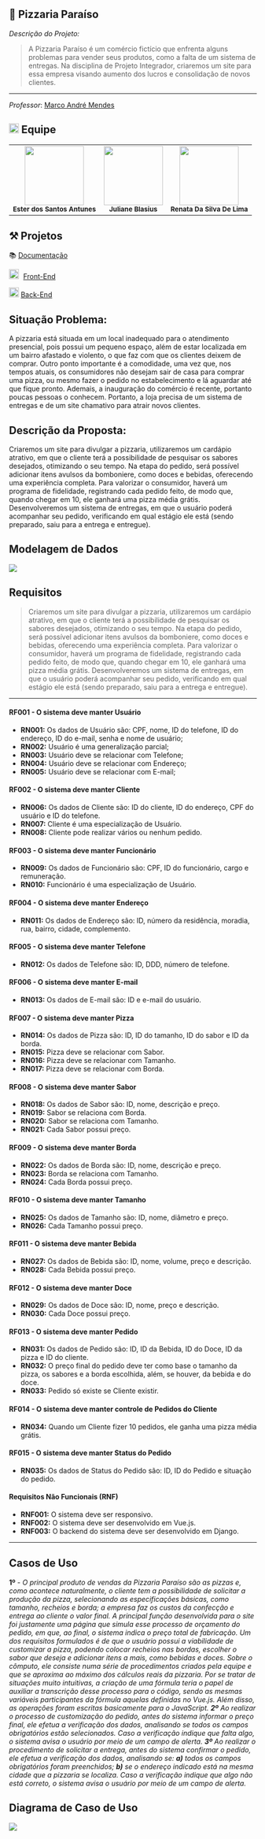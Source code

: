 ## 🍕 Pizzaria Paraíso 

_Descrição do Projeto:_

> A Pizzaria Paraíso é um comércio fictício que enfrenta alguns problemas para vender seus produtos, como a falta de um sistema de entregas. Na disciplina de Projeto Integrador, criaremos um site para essa empresa visando aumento dos lucros e consolidação de novos clientes.

---

_Professor_: [Marco André Mendes](github.com/marcoandre)

## <img src="https://raw.githubusercontent.com/GoRoutes/Docs_GoRoutes/refs/heads/main/images/github-logo-white.png" width="20px" /> Equipe

<table align="center">
  <tr>
    <td align="center">
      <a href="https://github.com/antuneseds">
        <img src="https://avatars.githubusercontent.com/u/131266633?v=4" width="120">
      </a><br>
      <sub><b>Ester dos Santos Antunes</b></sub>
    </td>
    <td align="center">
      <a href="https://github.com/julianeblasius">
        <img src="https://avatars.githubusercontent.com/u/131266530?v=4" width="120">
      </a><br>
      <sub><b>Juliane Blasius</b></sub>
    </td>
    <td align="center">
      <a href="https://github.com/ReehLimas">
        <img src="https://avatars.githubusercontent.com/u/131203160?v=4" width="120">
      </a><br>
      <sub><b>Renata Da Silva De Lima</b></sub>
    </td>
  </tr>
</table>

## ⚒️ Projetos

📚 [Documentação](https://github.com/projeto-Integrador-Pizzaria/Documentacao.git )

[<img src="https://upload.wikimedia.org/wikipedia/commons/9/95/Vue.js_Logo_2.svg" width="20" style="margin-right: 5px;"/>](https://vuejs.org/) [Front-End](https://github.com/projeto-Integrador-Pizzaria/Frontend.git)

<img src="https://cdn.jsdelivr.net/gh/devicons/devicon/icons/django/django-plain.svg" width="20" style="margin-right: px;" /> [Back-End](https://github.com/projeto-Integrador-Pizzaria/Backend.git)

## Situação Problema:
  A pizzaria está situada em um local inadequado para o atendimento presencial, pois possui um pequeno espaço, além de estar localizada em um bairro afastado e violento, o que faz com que os clientes deixem de comprar. Outro ponto importante é a comodidade, uma vez que, nos tempos atuais, os consumidores não desejam sair de casa para comprar uma pizza, ou mesmo fazer o pedido no estabelecimento e lá aguardar até que fique pronto. Ademais, a inauguração do comércio é recente, portanto poucas pessoas o conhecem. Portanto, a loja precisa de um sistema de entregas e de um site chamativo para atrair novos clientes.

## Descrição da Proposta:
  Criaremos um site para divulgar a pizzaria, utilizaremos um cardápio atrativo, em que o cliente terá a possibilidade de pesquisar os sabores desejados, otimizando o seu tempo. Na etapa do pedido, será possível adicionar itens avulsos da bomboniere, como doces e bebidas, oferecendo uma experiência completa. Para valorizar o consumidor, haverá um programa de fidelidade, registrando cada pedido feito, de modo que, quando chegar em 10, ele ganhará uma pizza média grátis. Desenvolveremos um sistema de entregas, em que o usuário poderá acompanhar seu pedido, verificando em qual estágio ele está (sendo preparado, saiu para a entrega e entregue).

## Modelagem de Dados

<div aling="center">
  <img src="images/banco_de_ dados.png" />
</div>

## Requisitos

> Criaremos um site para divulgar a pizzaria, utilizaremos um cardápio atrativo,
em que o cliente terá a possibilidade de pesquisar os sabores desejados,
otimizando o seu tempo. Na etapa do pedido, será possível adicionar itens
avulsos da bomboniere, como doces e bebidas, oferecendo uma experiência
completa. Para valorizar o consumidor, haverá um programa de fidelidade,
registrando cada pedido feito, de modo que, quando chegar em 10, ele
ganhará uma pizza média grátis. Desenvolveremos um sistema de entregas,
em que o usuário poderá acompanhar seu pedido, verificando em qual estágio
ele está (sendo preparado, saiu para a entrega e entregue).
---

#### RF001 - O sistema deve manter Usuário
   - **RN001:** Os dados de Usuário são: CPF, nome, ID do telefone, ID do endereço, ID do e-mail, senha e nome de usuário;
  - **RN002:** Usuário é uma generalização parcial;
  - **RN003:** Usuário deve se relacionar com Telefone;
  - **RN004:** Usuário deve se relacionar com Endereço;
  - **RN005:** Usuário deve se relacionar com E-mail;


#### RF002 - O sistema deve manter Cliente
  - **RN006:** Os dados de Cliente são: ID do cliente, ID do endereço, CPF do usuário e ID do telefone.
  - **RN007:** Cliente é uma especialização de Usuário.
  - **RN008:** Cliente pode realizar vários ou nenhum pedido.

#### RF003 - O sistema deve manter Funcionário
  - **RN009:** Os dados de Funcionário são: CPF, ID do funcionário, cargo e remuneração.
  - **RN010:** Funcionário é uma especialização de Usuário.

#### RF004 - O sistema deve manter Endereço
  - **RN011:** Os dados de Endereço são: ID, número da residência, moradia, rua, bairro, cidade, complemento.

#### RF005 - O sistema deve manter Telefone
  - **RN012:** Os dados de Telefone são: ID, DDD, número de telefone.

#### RF006 - O sistema deve manter E-mail
  - **RN013:** Os dados de E-mail são: ID e e-mail do usuário.

#### RF007 - O sistema deve manter Pizza
  - **RN014:** Os dados de Pizza são: ID, ID do tamanho, ID do sabor e ID da borda.
  - **RN015:** Pizza deve se relacionar com Sabor.
  - **RN016:** Pizza deve se relacionar com Tamanho.
  - **RN017:** Pizza deve se relacionar com Borda.

#### RF008 - O sistema deve manter Sabor
  - **RN018:** Os dados de Sabor são: ID, nome, descrição e preço.
  - **RN019:** Sabor se relaciona com Borda.
  - **RN020:** Sabor se relaciona com Tamanho.
  - **RN021:** Cada Sabor possui preço.

#### RF009 - O sistema deve manter Borda
  - **RN022:** Os dados de Borda são: ID, nome, descrição e preço.
  - **RN023:** Borda se relaciona com Tamanho.
  - **RN024:** Cada Borda possui preço.

#### RF010 - O sistema deve manter Tamanho
  - **RN025:** Os dados de Tamanho são: ID, nome, diâmetro e preço.
  - **RN026:** Cada Tamanho possui preço.

#### RF011 - O sistema deve manter Bebida
  - **RN027:** Os dados de Bebida são: ID, nome, volume, preço e descrição.
  - **RN028:** Cada Bebida possui preço.

#### RF012 - O sistema deve manter Doce
  - **RN029:** Os dados de Doce são: ID, nome, preço e descrição.
  - **RN030:** Cada Doce possui preço.

#### RF013 - O sistema deve manter Pedido
  - **RN031:** Os dados de Pedido são: ID, ID da Bebida, ID do Doce, ID da pizza e ID do cliente.
  - **RN032:** O preço final do pedido deve ter como base o tamanho da pizza, os sabores e a borda escolhida, além, se houver, da bebida e do doce.
  - **RN033:** Pedido só existe se Cliente existir.

#### RF014 - O sistema deve manter controle de Pedidos do Cliente
  - **RN034:** Quando um Cliente fizer 10 pedidos, ele ganha uma pizza média grátis.

#### RF015 - O sistema deve manter Status do Pedido
  - **RN035:** Os dados de Status do Pedido são: ID, ID do Pedido e situação do pedido.


#### Requisitos Não Funcionais (RNF)

  - **RNF001:** O sistema deve ser responsivo.
  - **RNF002:** O sistema deve ser desenvolvido em Vue.js.
  - **RNF003:** O backend do sistema deve ser desenvolvido em Django.

---

## Casos de Uso

**1º** - *O principal produto de vendas da Pizzaria Paraíso são as pizzas e, como acontece
naturalmente, o cliente tem a possibilidade de solicitar a produção da pizza, selecionando
as especificações básicas, como tamanho, recheios e borda; a empresa faz os custos da
confecção e entrega ao cliente o valor final. A principal função desenvolvida para o site foi
justamente uma página que simula esse processo de orçamento do pedido, em que, ao
final, o sistema indica o preço total de fabricação. Um dos requisitos formulados é de que o
usuário possui a viabilidade de customizar a pizza, podendo colocar recheios nas bordas,
escolher o sabor que deseja e adicionar itens a mais, como bebidas e doces.
Sobre o cômputo, ele consiste numa série de procedimentos criados pela equipe e que se
aproxima ao máximo dos cálculos reais da pizzaria. Por se tratar de situações muito
intuitivas, a criação de uma fórmula teria o papel de auxiliar a transcrição desse processo
para o código, sendo as mesmas variáveis participantes da fórmula aquelas definidas no
Vue.js. Além disso, as operações foram escritas basicamente para o JavaScript.
**2º** Ao realizar o processo de customização do pedido, antes do sistema informar o preço
final, ele efetua a verificação dos dados, analisando se todos os campos obrigatórios estão
selecionados. Caso a verificação indique que falta algo, o sistema avisa o usuário por meio
de um campo de alerta.
**3º** Ao realizar o procedimento de solicitar a entrega, antes do sistema confirmar o pedido,
ele efetua a verificação dos dados, analisando se: **a)** todos os campos obrigatórios foram
preenchidos; **b)** se o endereço indicado está na mesma cidade que a pizzaria se localiza.
Caso a verificação indique que algo não está correto, o sistema avisa o usuário por meio de
um campo de alerta.*

## Diagrama de Caso de Uso

<div aling="center">
  <img src="images/PI-Fluxograma.png" />
</div>
